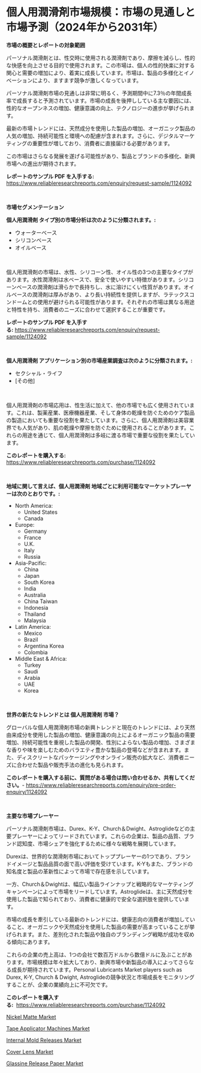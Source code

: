 <p><h1>個人用潤滑剤市場規模：市場の見通しと市場予測（2024年から2031年）</h1></p><p><strong>市場の概要とレポートの対象範囲</strong></p>
<p><p>パーソナル潤滑剤とは、性交時に使用される潤滑剤であり、摩擦を減らし、性的な快感を向上させる目的で使用されます。この市場は、個人の性的快楽に対する関心と需要の増加により、着実に成長しています。市場は、製品の多様化とイノベーションにより、ますます競争が激しくなっています。</p><p>パーソナル潤滑剤市場の見通しは非常に明るく、予測期間中に7.3％の年間成長率で成長すると予測されています。市場の成長を後押ししている主な要因には、性的なオープンネスの増加、健康意識の向上、テクノロジーの進歩が挙げられます。</p><p>最新の市場トレンドには、天然成分を使用した製品の増加、オーガニック製品の人気の増加、持続可能性と環境への配慮が含まれます。さらに、デジタルマーケティングの重要性が増しており、消費者に直接届ける必要があります。</p><p>この市場はさらなる発展を遂げる可能性があり、製品とブランドの多様化、新興市場への進出が期待されます。</p></p>
<p><strong>レポートのサンプル PDF を入手する:</strong> <a href="https://www.reliableresearchreports.com/enquiry/request-sample/1124092">https://www.reliableresearchreports.com/enquiry/request-sample/1124092</a></p>
<p>&nbsp;</p>
<p><strong>市場セグメンテーション</strong></p>
<p><strong>個人用潤滑剤 タイプ別の市場分析は次のように分類されます。:</strong></p>
<p><ul><li>ウォーターベース</li><li>シリコンベース</li><li>オイルベース</li></ul></p>
<p>&nbsp;</p>
<p><p>個人用潤滑剤の市場は、水性、シリコーン性、オイル性の3つの主要なタイプがあります。水性潤滑剤は水ベースで、安全で使いやすい特徴があります。シリコーンベースの潤滑剤は滑らかで長持ちし、水に溶けにくい性質があります。オイルベースの潤滑剤は厚みがあり、より長い持続性を提供しますが、ラテックスコンドームとの使用が避けられる可能性があります。それぞれの市場は異なる用途と特性を持ち、消費者のニーズに合わせて選択することが重要です。</p></p>
<p><strong>レポートのサンプル PDF を入手する:</strong>&nbsp;<a href="https://www.reliableresearchreports.com/enquiry/request-sample/1124092">https://www.reliableresearchreports.com/enquiry/request-sample/1124092</a></p>
<p>&nbsp;</p>
<p><strong> 個人用潤滑剤 アプリケーション別の市場産業調査は次のように分類されます。:</strong></p>
<p><ul><li>セクシャル・ライフ</li><li>[その他]</li></ul></p>
<p>&nbsp;</p>
<p><p>個人用潤滑剤の市場応用は、性生活に加えて、他の市場でも広く使用されています。これは、製薬産業、医療機器産業、そして身体の乾燥を防ぐためのケア製品の製造においても重要な役割を果たしています。さらに、個人用潤滑剤は美容業界でも人気があり、肌の乾燥や摩擦を防ぐために使用されることがあります。これらの用途を通じて、個人用潤滑剤は多岐に渡る市場で重要な役割を果たしています。</p></p>
<p><strong>このレポートを購入する:</strong>&nbsp; <a href="https://www.reliableresearchreports.com/purchase/1124092">https://www.reliableresearchreports.com/purchase/1124092</a></p>
<p>&nbsp;</p>
<p><strong>地域に関して言えば、個人用潤滑剤 地域ごとに利用可能なマーケットプレーヤーは次のとおりです。:</strong></p>
<p><ul>
    <li>
        North America:
        <ul>
            <li>United States</li>
            <li>Canada</li>
        </ul>
    </li>
    <li>
        Europe:
        <ul>
            <li>Germany</li>
            <li>France</li>
            <li>U.K.</li>
            <li>Italy</li>
            <li>Russia</li>
        </ul>
    </li>
    <li>
        Asia-Pacific:
        <ul>
            <li>China</li>
            <li>Japan</li>
            <li>South Korea</li>
            <li>India</li>
            <li>Australia</li>
            <li>China Taiwan</li>
            <li>Indonesia</li>
            <li>Thailand</li>
            <li>Malaysia</li>
        </ul>
    </li>
    <li>
        Latin America:
        <ul>
            <li>Mexico</li>
            <li>Brazil</li>
            <li>Argentina Korea</li>
            <li>Colombia</li>
        </ul>
    </li>
    <li>
        Middle East & Africa:
        <ul>
            <li>Turkey</li>
            <li>Saudi</li>
            <li>Arabia</li>
            <li>UAE</li>
            <li>Korea</li>
        </ul>
    </li>
    </ul></p>
<p>&nbsp;</p>
<p><strong>世界の新たなトレンドとは 個人用潤滑剤 市場？</strong></p>
<p><p>グローバルな個人用潤滑剤市場の新興トレンドと現在のトレンドには、より天然由来成分を使用した製品の増加、健康意識の向上によるオーガニック製品の需要増加、持続可能性を重視した製品の開発、性別によらない製品の増加、さまざまな香りや味を楽しむためのバラエティ豊かな製品の登場などが含まれます。また、ディスクリートなパッケージングやオンライン販売の拡大など、消費者ニーズに合わせた製品や販売手法の進化も見られます。</p></p>
<p><strong>このレポートを購入する前に、質問がある場合は問い合わせるか、共有してください。</strong>- <a href="https://www.reliableresearchreports.com/enquiry/pre-order-enquiry/1124092">https://www.reliableresearchreports.com/enquiry/pre-order-enquiry/1124092</a></p>
<p>&nbsp;</p>
<p><strong>主要な市場プレーヤー</strong></p>
<p><p>パーソナル潤滑剤市場は、Durex、K-Y、Church＆Dwight、Astroglideなどの主要プレーヤーによってリードされています。これらの企業は、製品の品質、ブランド認知度、市場シェアを強化するために様々な戦略を展開しています。</p><p>Durexは、世界的な潤滑剤市場においてトッププレーヤーの1つであり、ブランドイメージと製品品質の面で高い評価を受けています。K-Yもまた、ブランドの知名度と製品の革新性によって市場で存在感を示しています。</p><p>一方、Church＆Dwightは、幅広い製品ラインナップと戦略的なマーケティングキャンペーンによって市場をリードしています。Astroglideは、主に天然成分を使用した製品で知られており、消費者に健康的で安全な選択肢を提供しています。</p><p>市場の成長を牽引している最新のトレンドには、健康志向の消費者が増加していること、オーガニックや天然成分を使用した製品の需要が高まっていることが挙げられます。また、差別化された製品や独自のブランディング戦略が成功を収める傾向にあります。</p><p>これらの企業の売上高は、1つの会社で数百万ドルから数億ドルに及ぶことがあります。市場規模は年々拡大しており、新興市場や新製品の導入によってさらなる成長が期待されています。Personal Lubricants Market players such as Durex, K-Y, Church & Dwight, Astroglideの競争状況と市場成長をモニタリングすることが、企業の業績向上に不可欠です。</p></p>
<p><strong>このレポートを購入する:</strong>&nbsp;&nbsp;<a href="https://www.reliableresearchreports.com/purchase/1124092">https://www.reliableresearchreports.com/purchase/1124092</a></p>
<p><p><a href="https://github.com/Krish2023na/Market-Research-Report-List-3/blob/main/nickel-matte-market.md">Nickel Matte Market</a></p><p><a href="https://gamy-alyssum-396.notion.site/Tape-Applicator-Machines-Market-Provides-Detailed-Segmentation-of-this-Market-based-on-Type-Applica-04bb1f681005496ba7b4fb4ce8e30002">Tape Applicator Machines Market</a></p><p><a href="https://issuu.com/reportprime-2/docs/internal-mold-releases-market-size-2030.pptx">Internal Mold Releases Market</a></p><p><a href="https://github.com/RickHolmes3/Market-Research-Report-List-3/blob/main/cover-lens-market.md">Cover Lens Market</a></p><p><a href="https://view.publitas.com/reportprime-1/glassine-release-paper-market-size-growth-outlook-from-2023-to-2030-projecting-at-markets-trends-analysis-by-application-regional-outlook-and-revenue/">Glassine Release Paper Market</a></p></p>